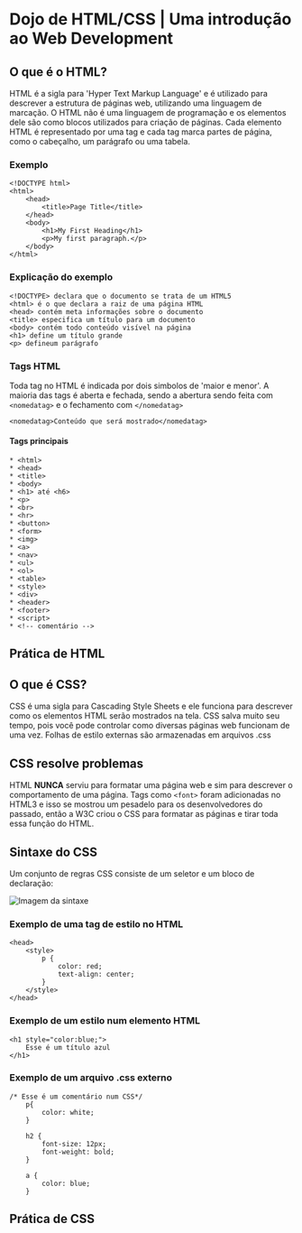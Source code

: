 # Dojo de HTML/CSS | Uma introdução ao Web Development

## O que é o HTML?
HTML é a sigla para 'Hyper Text Markup Language' e é utilizado para descrever a estrutura de páginas web, utilizando uma linguagem de marcação. O HTML não é uma linguagem de programação e os elementos dele são  como blocos utilizados para criação de páginas. Cada elemento HTML é representado por uma tag e cada tag marca partes de página, como o cabeçalho, um parágrafo ou uma tabela.


### Exemplo
```
<!DOCTYPE html>
<html>
    <head>
        <title>Page Title</title>
    </head>
    <body>
        <h1>My First Heading</h1>
        <p>My first paragraph.</p>
    </body>
</html>
```

### Explicação do exemplo
```
<!DOCTYPE> declara que o documento se trata de um HTML5
<html> é o que declara a raiz de uma página HTML
<head> contém meta informações sobre o documento
<title> especifica um título para um documento
<body> contém todo conteúdo visível na página
<h1> define um título grande
<p> defineum parágrafo
```

### Tags HTML
Toda tag no HTML é indicada por dois simbolos de 'maior e menor'. A maioria das tags é aberta e fechada, sendo a abertura sendo feita com ```<nomedatag>``` e o fechamento com ```</nomedatag>```

```
<nomedatag>Conteúdo que será mostrado</nomedatag>
```

#### Tags principais
```
* <html>
* <head>
* <title>
* <body>
* <h1> até <h6>
* <p>
* <br>
* <hr>
* <button>
* <form>
* <img>
* <a>
* <nav>
* <ul>
* <ol>
* <table>
* <style>
* <div>
* <header>
* <footer>
* <script>
* <!-- comentário -->
```

## Prática de HTML

## O que é CSS?
CSS é uma sigla para Cascading Style Sheets e ele funciona para descrever como os elementos HTML serão mostrados na tela. CSS salva muito seu tempo, pois você pode controlar como diversas páginas web funcionam de uma vez. Folhas de estilo externas são armazenadas em arquivos .css

## CSS resolve problemas
HTML <strong>NUNCA</strong> serviu para formatar uma página web e sim para descrever o comportamento de uma página. Tags como ```<font>``` foram adicionadas no HTML3 e isso se mostrou um pesadelo para os desenvolvedores do passado, então a W3C criou o CSS para formatar as páginas e tirar toda essa função do HTML.

## Sintaxe do CSS
Um conjunto de regras CSS consiste de um seletor e um bloco de declaração:

![Imagem da sintaxe](https://www.w3schools.com/css/selector.gif)

### Exemplo de uma tag de estilo no HTML
```
<head>
    <style>
        p {
            color: red;
            text-align: center;
        }
    </style>
</head>
```

### Exemplo de um estilo num elemento HTML
```
<h1 style="color:blue;">
    Esse é um título azul
</h1>
```

### Exemplo de um arquivo .css externo
```
/* Esse é um comentário num CSS*/
    p{
        color: white;    
    }

    h2 {
        font-size: 12px;
        font-weight: bold;
    }

    a {
        color: blue;
    }
```

## Prática de CSS
